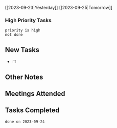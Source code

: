 [[2023-09-23|Yesterday]] [[2023-09-25|Tomorrow]]
### High Priority Tasks
```tasks
priority is high
not done
```

## New Tasks
- [ ] 

## Other Notes

## Meetings Attended

## Tasks Completed
```tasks
done on 2023-09-24
```